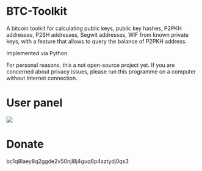 # BTC-Toolkit
A bitcoin toolkit for calculating public keys, public key hashes, P2PKH addresses, P2SH addresses, Segwit addresses, WIF from known private keys, with a feature that allows to query the balance of P2PKH address.

Implemented via Python.

For personal reasons, this a not open-source project yet. If you are concerned about privacy issues, please run this programme on a computer without Internet connection.


# User panel
![](https://github.com/allinbit/BTC_Toolkit/blob/main/User%20panel.png)

# Donate
bc1q8laey8q2ggde2v50njl8j4guq6p4xztydj0qs3
